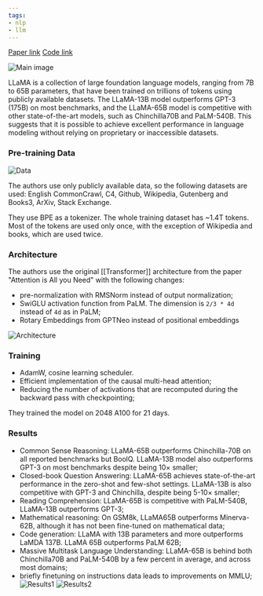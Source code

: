 ```yaml
---
tags:
- nlp
- llm
---
```

[Paper link](https://research.facebook.com/publications/llama-open-and-efficient-foundation-language-models/)
[Code link](https://github.com/facebookresearch/llama)

![Main image](https://andlukyane.com/images/paper_reviews/llama/2023-02-26_17-46-56.jpg)

LLaMA is a collection of large foundation language models, ranging from 7B to 65B parameters, that have been trained on trillions of tokens using publicly available datasets. The LLaMA-13B model outperforms GPT-3 (175B) on most benchmarks, and the LLaMA-65B model is competitive with other state-of-the-art models, such as Chinchilla70B and PaLM-540B. This suggests that it is possible to achieve excellent performance in language modeling without relying on proprietary or inaccessible datasets.

### Pre-training Data

![Data](https://andlukyane.com/images/paper_reviews/llama/2023-02-26_17-30-35.jpg)

The authors use only publicly available data, so the following datasets are used: English CommonCrawl, C4, Github, Wikipedia, Gutenberg and Books3, ArXiv, Stack Exchange.

They use BPE as a tokenizer. The whole training dataset has ~1.4T tokens. Most of the tokens are used only once, with the exception of Wikipedia and books, which are used twice.

### Architecture

The authors use the original [[Transformer]] architecture from the paper "Attention is All you Need" with the following changes:
* pre-normalization with RMSNorm instead of output normalization;
* SwiGLU activation function from PaLM. The dimension is `2/3 * 4d` instead of `4d` as in PaLM;
* Rotary Embeddings from GPTNeo instead of positional embeddings

![Architecture](https://andlukyane.com/images/paper_reviews/llama/2023-02-26_17-29-44.jpg)

### Training

* AdamW, cosine learning scheduler.
* Efficient implementation of the causal multi-head attention;
* Reducing the number of activations that are recomputed during the backward pass with checkpointing;

They trained the model on 2048 A100 for 21 days.

### Results

* Common Sense Reasoning: LLaMA-65B outperforms Chinchilla-70B on all reported benchmarks but BoolQ. LLaMA-13B model also outperforms GPT-3 on most benchmarks despite being 10× smaller;
* Closed-book Question Answering: LLaMA-65B achieves state-of-the-art performance in the zero-shot and few-shot settings. LLaMA-13B is also competitive with GPT-3 and Chinchilla, despite being 5-10× smaller;
* Reading Comprehension: LLaMA-65B is competitive with PaLM-540B, LLaMA-13B outperforms GPT-3;
* Mathematical reasoning: On GSM8k, LLaMA65B outperforms Minerva-62B, although it has not been fine-tuned on mathematical data;
* Code generation: LLaMA with 13B parameters and more outperforms LaMDA 137B. LLaMA 65B outperforms PaLM 62B;
* Massive Multitask Language Understanding: LLaMA-65B is behind both Chinchilla70B and PaLM-540B by a few percent in average, and across most domains;
* briefly finetuning on instructions data leads to improvements on MMLU;
![Results1](https://andlukyane.com/images/paper_reviews/llama/2023-02-26_17-34-03.jpg)
![Results2](https://andlukyane.com/images/paper_reviews/llama/2023-02-26_17-36-24.jpg)